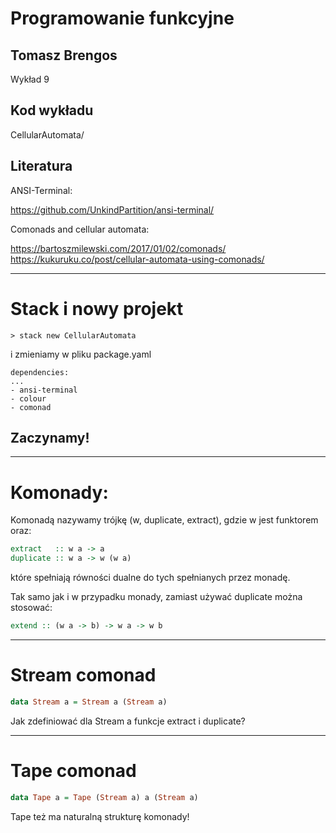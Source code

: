 # Programowanie funkcyjne

## Tomasz Brengos

Wykład 9


## Kod wykładu
CellularAutomata/


## Literatura

ANSI-Terminal:

https://github.com/UnkindPartition/ansi-terminal/

Comonads and cellular automata:

https://bartoszmilewski.com/2017/01/02/comonads/
https://kukuruku.co/post/cellular-automata-using-comonads/

---

# Stack i nowy projekt

```
> stack new CellularAutomata
```
i zmieniamy w pliku package.yaml
```
dependencies:
...
- ansi-terminal
- colour
- comonad
```

## Zaczynamy!

---

# Komonady:

Komonadą nazywamy trójkę (w, duplicate, extract), gdzie w jest funktorem oraz:
```haskell
extract   :: w a -> a
duplicate :: w a -> w (w a)
```
które spełniają równości dualne do tych spełnianych przez monadę.

Tak samo jak i w przypadku monady, zamiast używać duplicate można stosować:
```haskell
extend :: (w a -> b) -> w a -> w b
```

---

# Stream comonad

```haskell
data Stream a = Stream a (Stream a)
```
Jak zdefiniować dla Stream a funkcje extract i duplicate?


---

# Tape comonad

```haskell
data Tape a = Tape (Stream a) a (Stream a)
```
Tape też ma naturalną strukturę komonady!
